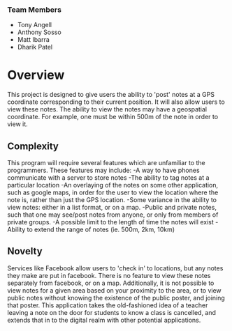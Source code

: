 ### Team Members ###
  * Tony Angell
  * Anthony Sosso
  * Matt Ibarra
  * Dharik Patel

# Overview #

This project is designed to give users the ability to 'post' notes at a GPS coordinate corresponding to their current position.  It will also allow users to view these notes.  The ability to view the notes may have a geospatial coordinate.  For example, one must be within 500m of the note in order to view it.

## Complexity ##

This program will require several features which are unfamiliar to the programmers.  These features may include:
-A way to have phones communicate with a server to store notes
-The ability to tag notes at a particular location
-An overlaying of the notes on some other application, such as google maps, in order for the user to view the location where the note is, rather than just the GPS location.
-Some variance in the ability to view notes: either in a list format, or on a map.
-Public and private notes, such that one may see/post notes from anyone, or only from members of private groups.
-A possible limit to the length of time the notes will exist
-Ability to extend the range of notes (ie. 500m, 2km, 10km)


## Novelty ##

Services like Facebook allow users to 'check in' to locations, but any notes they make are put in facebook.  There is no feature to view these notes separately from facebook, or on a map.  Additionally, it is not possible to view notes for a given area based on your proximity to the area, or to view public notes without knowing the existence of the public poster, and joining that poster.  This application takes the old-fashioned idea of a teacher leaving a note on the door for students to know a class is cancelled, and extends that in to the digital realm with other potential applications.